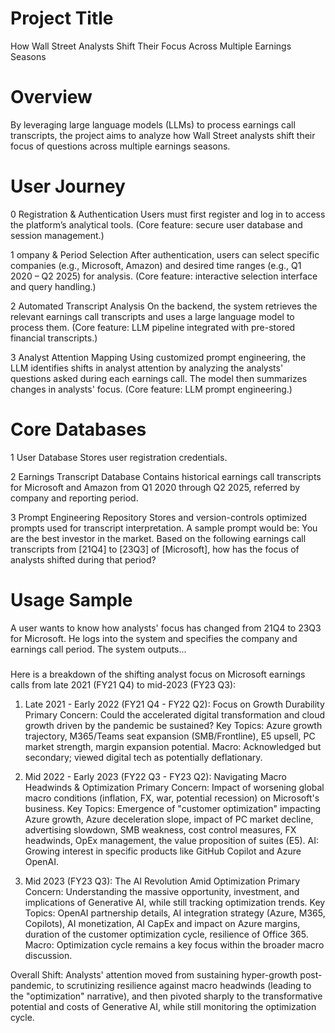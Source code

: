 # Project Title
How Wall Street Analysts Shift Their Focus Across Multiple Earnings Seasons

# Overview
By leveraging large language models (LLMs) to process earnings call transcripts, the project aims to analyze how Wall Street analysts shift their focus of questions across multiple earnings seasons.

# User Journey 
0 Registration & Authentication
Users must first register and log in to access the platform’s analytical tools.
(Core feature: secure user database and session management.)

1 ompany & Period Selection
After authentication, users can select specific companies (e.g., Microsoft, Amazon) and desired time ranges (e.g., Q1 2020 – Q2 2025) for analysis.
(Core feature: interactive selection interface and query handling.)

2 Automated Transcript Analysis
On the backend, the system retrieves the relevant earnings call transcripts and uses a large language model to process them.
(Core feature: LLM pipeline integrated with pre-stored financial transcripts.)

3 Analyst Attention Mapping
Using customized prompt engineering, the LLM identifies shifts in analyst attention by analyzing the analysts' questions asked during each earnings call. The model then summarizes changes in analysts' focus.
(Core feature: LLM prompt engineering.)

# Core Databases
1 User Database
Stores user registration credentials.

2 Earnings Transcript Database
Contains historical earnings call transcripts for Microsoft and Amazon from Q1 2020 through Q2 2025, referred by company and reporting period.

3 Prompt Engineering Repository
Stores and version-controls optimized prompts used for transcript interpretation. A sample prompt would be: You are the best investor in the market. Based on the following earnings call transcripts from [21Q4] to [23Q3] of [Microsoft], how has the focus of analysts shifted during that period? 

# Usage Sample
A user wants to know how analysts' focus has changed from 21Q4 to 23Q3 for Microsoft. He logs into the system and specifies the company and earnings call period. The system outputs...

###
Here is a breakdown of the shifting analyst focus on Microsoft earnings calls from late 2021 (FY21 Q4) to mid-2023 (FY23 Q3):

1. Late 2021 - Early 2022 (FY21 Q4 - FY22 Q2): Focus on Growth Durability
Primary Concern: Could the accelerated digital transformation and cloud growth driven by the pandemic be sustained?
Key Topics: Azure growth trajectory, M365/Teams seat expansion (SMB/Frontline), E5 upsell, PC market strength, margin expansion potential.
Macro: Acknowledged but secondary; viewed digital tech as potentially deflationary.

2. Mid 2022 - Early 2023 (FY22 Q3 - FY23 Q2): Navigating Macro Headwinds & Optimization
Primary Concern: Impact of worsening global macro conditions (inflation, FX, war, potential recession) on Microsoft's business.
Key Topics: Emergence of "customer optimization" impacting Azure growth, Azure deceleration slope, impact of PC market decline, advertising slowdown, SMB weakness, cost control measures, FX headwinds, OpEx management, the value proposition of suites (E5).
AI: Growing interest in specific products like GitHub Copilot and Azure OpenAI.

3. Mid 2023 (FY23 Q3): The AI Revolution Amid Optimization
Primary Concern: Understanding the massive opportunity, investment, and implications of Generative AI, while still tracking optimization trends.
Key Topics: OpenAI partnership details, AI integration strategy (Azure, M365, Copilots), AI monetization, AI CapEx and impact on Azure margins, duration of the customer optimization cycle, resilience of Office 365.
Macro: Optimization cycle remains a key focus within the broader macro discussion.

Overall Shift:
Analysts' attention moved from sustaining hyper-growth post-pandemic, to scrutinizing resilience against macro headwinds (leading to the "optimization" narrative), and then pivoted sharply to the transformative potential and costs of Generative AI, while still monitoring the optimization cycle.
###